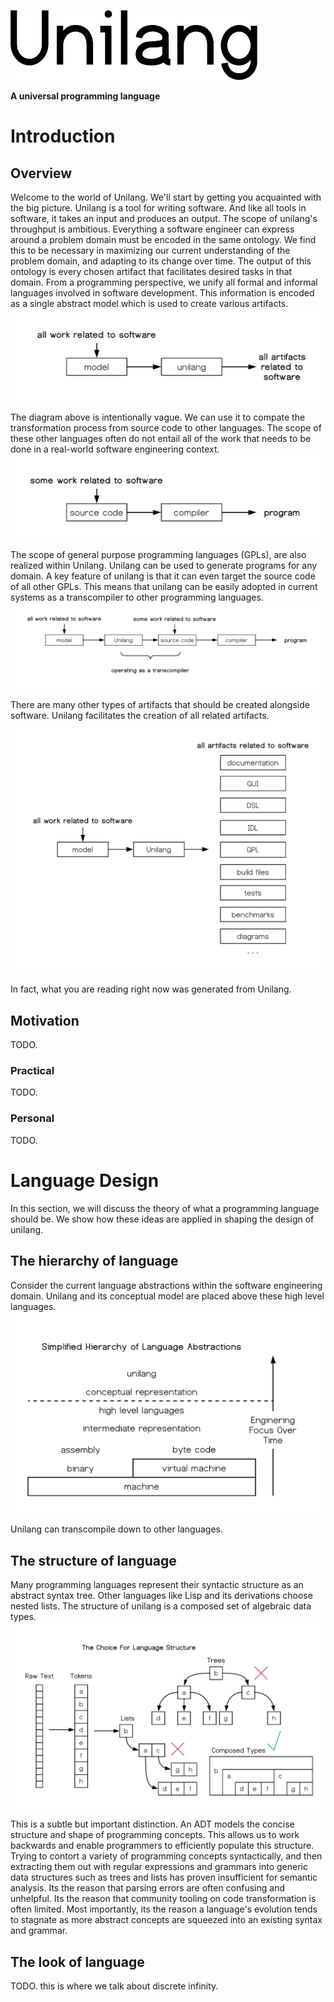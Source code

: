 <p align="left">
	<img width="395" height="112" src=".readme/unilang-trimmed.png">
</p>

**A universal programming language**


# Introduction

## Overview
Welcome to the world of Unilang.  We'll start by getting you acquainted with the big picture.  Unilang is a tool for writing software.  And like all tools in software, it takes an input and produces an output.  The scope of unilang's throughput is ambitious.  Everything a software engineer can express around a problem domain must be encoded in the same ontology.  We find this to be necessary in maximizing our current understanding of the problem domain, and adapting to its change over time.  The output of this ontology is every chosen artifact that facilitates desired tasks in that domain.  From a programming perspective, we unify all formal and informal languages involved in software development.  This information is encoded as a single abstract model which is used to create various artifacts.  
![very high level overview of unilang](.readme/unilang_overview.png "")

The diagram above is intentionally vague.  We can use it to compate the transformation process from source code to other languages.  The scope of these other languages often do not entail all of the work that needs to be done in a real-world software engineering context.  
![high level overview of a GPL](.readme/typical_gpl_overview.png "")

The scope of general purpose programming languages (GPLs), are also realized within Unilang.  Unilang can be used to generate programs for any domain.  A key feature of unilang is that it can even target the source code of all other GPLs.  This means that unilang can be easily adopted in current systems as a transcompiler to other programming languages.  
![unilang as a transcompiler](.readme/unilang_as_a_transcompiler.png "")

There are many other types of artifacts that should be created alongside software.  Unilang facilitates the creation of all related artifacts.  
![unilang to many artifacts](.readme/unilang_to_many_artifacts.png "")

In fact, what you are reading right now was generated from Unilang.  

## Motivation
TODO.  

### Practical
TODO.  

### Personal
TODO.  

# Language Design
In this section, we will discuss the theory of what a programming language should be.  We show how these ideas are applied in shaping the design of unilang.  

## The hierarchy of language
Consider the current language abstractions within the software engineering domain.  Unilang and its conceptual model are placed above these high level languages.  
![software engineering language abstraction with unilang placed at the top](.readme/language-abstraction.png "")

Unilang can transcompile down to other languages.  

## The structure of language
Many programming languages represent their syntactic structure as an abstract syntax tree.  Other languages like Lisp and its derivations choose nested lists.  The structure of unilang is a composed set of algebraic data types.  
![choosing the unilang structure](.readme/choosing-structure.png "")

This is a subtle but important distinction.  An ADT models the concise structure and shape of programming concepts.  This allows us to work backwards and enable programmers to efficiently populate this structure.  Trying to contort a variety of programming concepts syntactically, and then extracting them out with regular expressions and grammars into generic data structures such as trees and lists has proven insufficient for semantic analysis.  Its the reason that parsing errors are often confusing and unhelpful.  Its the reason that community tooling on code transformation is often limited.  Most importantly, its the reason a language's evolution tends to stagnate as more abstract concepts are squeezed into an existing syntax and grammar.  

## The look of language
TODO. this is where we talk about discrete infinity.  
